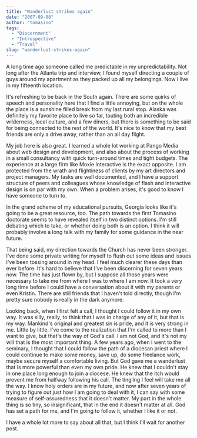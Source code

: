 ```yaml
---
title: "Wanderlust strikes again"
date: "2007-09-08"
author: "tomasino"
tags:
  - "Discernment"
  - "Introspective"
  - "Travel"
slug: "wanderlust-strikes-again"
---
```


A long time ago someone called me predictable in my unpredictability.
Not long after the Atlanta trip and interview, I found myself directing
a couple of guys around my apartment as they packed up all my
belongings. Now I live in my fifteenth location.

It's refreshing to be back in the South again. There are some quirks of
speech and personality here that I find a little annoying, but on the
whole the place is a sunshine filled break from my last rural stop.
Alaska was definitely my favorite place to live so far, touting both an
incredible wilderness, local culture, and a few diners, but there is
something to be said for being connected to the rest of the world. It's
nice to know that my best friends are only a drive away, rather than an
all day flight.

My job here is also great. I learned a whole lot working at Pango Media
about web design and development, and also about the process of working
in a small consultancy with quick turn-around times and tight budgets.
The experience at a large firm like Moxie Interactive is the exact
opposite. I am protected from the wrath and flightiness of clients by my
art directors and project managers. My tasks are well documented, and I
have a support structure of peers and colleagues whose knowledge of
flash and interactive design is on par with my own. When a problem
arises, it's good to know I have someone to turn to.

In the grand scheme of my educational pursuits, Georgia looks like it's
going to be a great resource, too. The path towards the first Tomasino
doctorate seems to have revealed itself in two distinct options. I'm
still debating which to take, or whether doing both is an option. I
think it will probably involve a long talk with my family for some
guidance in the near future.

That being said, my direction towards the Church has never been
stronger. I've done some private writing for myself to flush out some
ideas and issues I've been tossing around in my head. I feel much
clearer these days than ever before. It's hard to believe that I've been
discerning for seven years now. The time has just flown by, but I
suppose all those years were necessary to take me from where I was to
where I am now. It took a very long time before I could have a
conversation about it with my parents or even Kristin. There are still
friends that I haven't told directly, though I'm pretty sure nobody is
really in the dark anymore.

Looking back, when I first felt a call, I thought I could follow it in
my own way. It was silly, really, to think that I was in charge of any
of it, but that is my way. Mankind's original and greatest sin is pride,
and it is very strong in me. Little by little, I've come to the
realization that I'm called to more than I want to give, but that's the
way of God's call. I am not God, and it's not my will that is the most
important thing. A few years ago, when I went to the seminary, I thought
that I could follow the path of a diocesan priest where I could continue
to make some money, save up, do some freelance work, maybe secure myself
a comfortable living. But God gave me a wanderlust that is more powerful
than even my own pride. He knew that I couldn't stay in one place long
enough to join a diocese. He knew that the itch would prevent me from
halfway following his call. The tingling I feel will take me all the
way. I know holy orders are in my future, and now after seven years of
trying to figure out just how I am going to deal with it, I can say with
some measure of self-assuredness that it doesn't matter. My part in the
whole thing is so tiny, so insignificant, that in the end it doesn't
matter at all. God has set a path for me, and I'm going to follow it,
whether I like it or not.

I have a whole lot more to say about all that, but I think I'll wait for
another post.
